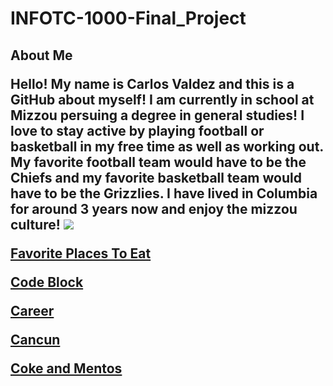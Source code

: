 <h1>INFOTC-1000-Final_Project
<h2>About Me
<p>Hello! My name is Carlos Valdez and this is a GitHub about myself! I am currently in school at Mizzou persuing a degree in general studies! I love to stay active by playing football or basketball in my free time as well as working out. My favorite football team would have to be the Chiefs and my favorite basketball team would have to be the Grizzlies. I have lived in Columbia for around 3 years now and enjoy the mizzou culture!

<img src="https://th.bing.com/th/id/R.e0d8b98364dfcdd439611fdbb3167155?rik=ApgYlqhJ31gCkg&riu=http%3a%2f%2fwww.bobleesays.com%2fwp-content%2fuploads%2f2016%2f11%2fMizzou.jpg&ehk=JSpHzFmLYFo5xriHNl3Nnyt2vveGOSsEIRsImugiCqA%3d&risl=&pid=ImgRaw&r=0">

<a href="https://github.com/Carlos0418/Final-Project-INFOTC-1000/blob/main/FavoritePlacesToEat.md">Favorite Places To Eat</a>

<a href="https://github.com/Carlos0418/Final-Project-INFOTC-1000/blob/main/CodeBlock.md#code-blockhomeprintmy-name-is-carlos-valdezprinti-love-sportsprintmy-favorite-sports-are-football-and-basketballprinti-love-hikinginputpress-enter-to-exit">Code Block</a>

<a href="https://github.com/Carlos0418/Final-Project-INFOTC-1000/blob/main/Career.md#middle-school-teachercareermy-goal-is-to-obtain-my-bachelors-and-persue-an-oppurtunity-to-teach-i-have-always-wanted-to-teach-because-i-love-to-help-others-growing-up-i-had-a-fantastic-math-teacher-that-really-paved-the-way-for-my-passion-">Career</a>

<a href="https://github.com/Carlos0418/Final-Project-INFOTC-1000/blob/main/Cancun.md#cancunhomeover-the-summer-i-was-invited-to-a-wedding-out-in-cancun-mexico-we-were-down-there-for-a-week-just-enjoying-the-weather-and-having-a-good-time-the-beach-was-amazing-and-the-food-was-outstanding-i-hope-to-go-back-sometime-but-not-before-i-travel-to-a-new-place-to-explore-">Cancun</a>

<a href="https://github.com/Carlos0418/INFOTC-1000-Midterm-Project/blob/main/FunFact.md#coke-and-mentos">Coke and Mentos</a>

